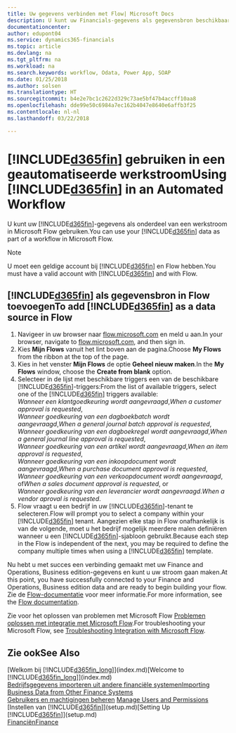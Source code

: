 ```yaml
---
title: Uw gegevens verbinden met Flow| Microsoft Docs
description: U kunt uw Financials-gegevens als gegevensbron beschikbaar maken en een OData-URL van uw webservices opgeven om een geautomatiseerde werkstroom te maken.
documentationcenter: 
author: edupont04
ms.service: dynamics365-financials
ms.topic: article
ms.devlang: na
ms.tgt_pltfrm: na
ms.workload: na
ms.search.keywords: workflow, Odata, Power App, SOAP
ms.date: 01/25/2018
ms.author: solsen
ms.translationtype: HT
ms.sourcegitcommit: b4e2e7bc1c2622d329c73ae5bf47b4accff10aa8
ms.openlocfilehash: dde99e50c6984a7ec162b4047e8640e6affb3f25
ms.contentlocale: nl-nl
ms.lasthandoff: 03/22/2018

---
```

# <a name="using-included365finincludesd365finmdmd-in-an-automated-workflow"></a><span data-ttu-id="8d37c-103">[!INCLUDE[d365fin](includes/d365fin_md.md)] gebruiken in een geautomatiseerde werkstroom</span><span class="sxs-lookup"><span data-stu-id="8d37c-103">Using [!INCLUDE[d365fin](includes/d365fin_md.md)] in an Automated Workflow</span></span>
<span data-ttu-id="8d37c-104">U kunt uw [!INCLUDE[d365fin](includes/d365fin_md.md)]-gegevens als onderdeel van een werkstroom in Microsoft Flow gebruiken.</span><span class="sxs-lookup"><span data-stu-id="8d37c-104">You can use your [!INCLUDE[d365fin](includes/d365fin_md.md)] data as part of a workflow in Microsoft Flow.</span></span>  

> [!NOTE]  
>   <span data-ttu-id="8d37c-105">U moet een geldige account bij [!INCLUDE[d365fin](includes/d365fin_md.md)] en Flow hebben.</span><span class="sxs-lookup"><span data-stu-id="8d37c-105">You must have a valid account with [!INCLUDE[d365fin](includes/d365fin_md.md)] and with Flow.</span></span>  

## <a name="to-add-included365finincludesd365finmdmd-as-a-data-source-in-flow"></a><span data-ttu-id="8d37c-106">[!INCLUDE[d365fin](includes/d365fin_md.md)] als gegevensbron in Flow toevoegen</span><span class="sxs-lookup"><span data-stu-id="8d37c-106">To add [!INCLUDE[d365fin](includes/d365fin_md.md)] as a data source in Flow</span></span>
1. <span data-ttu-id="8d37c-107">Navigeer in uw browser naar [flow.microsoft.com](https://flow.microsoft.com/en-us/) en meld u aan.</span><span class="sxs-lookup"><span data-stu-id="8d37c-107">In your browser, navigate to [flow.microsoft.com](https://flow.microsoft.com/en-us/), and then sign in.</span></span>
2. <span data-ttu-id="8d37c-108">Kies **Mijn Flows** vanuit het lint boven aan de pagina.</span><span class="sxs-lookup"><span data-stu-id="8d37c-108">Choose **My Flows** from the ribbon at the top of the page.</span></span>
3. <span data-ttu-id="8d37c-109">Kies in het venster **Mijn Flows** de optie **Geheel nieuw maken**.</span><span class="sxs-lookup"><span data-stu-id="8d37c-109">In the **My Flows** window, choose the **Create from blank** option.</span></span>
4. <span data-ttu-id="8d37c-110">Selecteer in de lijst met beschikbare triggers een van de beschikbare [!INCLUDE[d365fin](includes/d365fin_md.md)]-triggers:</span><span class="sxs-lookup"><span data-stu-id="8d37c-110">From the list of available triggers, select one of the [!INCLUDE[d365fin](includes/d365fin_md.md)] triggers available:</span></span>  
    <span data-ttu-id="8d37c-111">*Wanneer een klantgoedkeuring wordt aangevraagd*,</span><span class="sxs-lookup"><span data-stu-id="8d37c-111">*When a customer approval is requested*,</span></span>  
    <span data-ttu-id="8d37c-112">*Wanneer goedkeuring van een dagboekbatch wordt aangevraagd*,</span><span class="sxs-lookup"><span data-stu-id="8d37c-112">*When a general journal batch approval is requested*,</span></span>  
    <span data-ttu-id="8d37c-113">*Wanneer goedkeuring van een dagboekregel wordt aangevraagd*,</span><span class="sxs-lookup"><span data-stu-id="8d37c-113">*When a general journal line approval is requested*,</span></span>  
    <span data-ttu-id="8d37c-114">*Wanneer goedkeuring van een artikel wordt aangevraagd*,</span><span class="sxs-lookup"><span data-stu-id="8d37c-114">*When an item approval is requested*,</span></span>  
    <span data-ttu-id="8d37c-115">*Wanneer goedkeuring van een inkoopdocument wordt aangevraagd*,</span><span class="sxs-lookup"><span data-stu-id="8d37c-115">*When a purchase document approval is requested*,</span></span>  
    <span data-ttu-id="8d37c-116">*Wanneer goedkeuring van een verkoopdocument wordt aangevraagd*, of</span><span class="sxs-lookup"><span data-stu-id="8d37c-116">*When a sales document approval is requested*, or</span></span>  
    <span data-ttu-id="8d37c-117">*Wanneer goedkeuring van een leverancier wordt aangevraagd*.</span><span class="sxs-lookup"><span data-stu-id="8d37c-117">*When a vendor aproval is requested*.</span></span>
5. <span data-ttu-id="8d37c-118">Flow vraagt u een bedrijf in uw [!INCLUDE[d365fin](includes/d365fin_md.md)]-tenant te selecteren.</span><span class="sxs-lookup"><span data-stu-id="8d37c-118">Flow will prompt you to select a company within your [!INCLUDE[d365fin](includes/d365fin_md.md)] tenant.</span></span> <span data-ttu-id="8d37c-119">Aangezien elke stap in Flow onafhankelijk is van de volgende, moet u het bedrijf mogelijk meerdere malen definiëren wanneer u een [!INCLUDE[d365fin](includes/d365fin_md.md)]-sjabloon gebruikt.</span><span class="sxs-lookup"><span data-stu-id="8d37c-119">Because each step in the Flow is independent of the next, you may be required to define the company multiple times when using a [!INCLUDE[d365fin](includes/d365fin_md.md)] template.</span></span>

<span data-ttu-id="8d37c-120">Nu hebt u met succes een verbinding gemaakt met uw Finance and Operations, Business edition-gegevens en kunt u uw stroom gaan maken.</span><span class="sxs-lookup"><span data-stu-id="8d37c-120">At this point, you have successfully connected to your Finance and Operations, Business edition data and are ready to begin building your flow.</span></span> <span data-ttu-id="8d37c-121">Zie de [Flow-documentatie](https://flow.microsoft.com/documentation/getting-started/) voor meer informatie.</span><span class="sxs-lookup"><span data-stu-id="8d37c-121">For more information, see the [Flow documentation](https://flow.microsoft.com/documentation/getting-started/).</span></span>

<span data-ttu-id="8d37c-122">Zie voor het oplossen van problemen met Microsoft Flow [Problemen oplossen met integratie met Microsoft Flow](across-troubleshooting-how-use-financials-data-source-flow.md).</span><span class="sxs-lookup"><span data-stu-id="8d37c-122">For troubleshooting your Microsoft Flow, see [Troubleshooting Integration with Microsoft Flow](across-troubleshooting-how-use-financials-data-source-flow.md).</span></span>

## <a name="see-also"></a><span data-ttu-id="8d37c-123">Zie ook</span><span class="sxs-lookup"><span data-stu-id="8d37c-123">See Also</span></span>
<span data-ttu-id="8d37c-124">[Welkom bij [!INCLUDE[d365fin_long](includes/d365fin_long_md.md)]](index.md)</span><span class="sxs-lookup"><span data-stu-id="8d37c-124">[Welcome to [!INCLUDE[d365fin_long](includes/d365fin_long_md.md)]](index.md)</span></span>  
[<span data-ttu-id="8d37c-125">Bedrijfsgegevens importeren uit andere financiële systemen</span><span class="sxs-lookup"><span data-stu-id="8d37c-125">Importing Business Data from Other Finance Systems</span></span>](upload-data.md)  
<span data-ttu-id="8d37c-126">[Gebruikers en machtigingen beheren](ui-how-users-permissions.md)  </span><span class="sxs-lookup"><span data-stu-id="8d37c-126">[Manage Users and Permissions](ui-how-users-permissions.md)  </span></span>  
<span data-ttu-id="8d37c-127">[Instellen van [!INCLUDE[d365fin](includes/d365fin_md.md)]](setup.md)</span><span class="sxs-lookup"><span data-stu-id="8d37c-127">[Setting Up [!INCLUDE[d365fin](includes/d365fin_md.md)]](setup.md)</span></span>  
[<span data-ttu-id="8d37c-128">Financiën</span><span class="sxs-lookup"><span data-stu-id="8d37c-128">Finance</span></span>](finance.md)  

